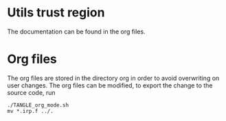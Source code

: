 # Utils trust region

The documentation can be found in the org files.

# Org files
The org files are stored in the directory org in order to avoid overwriting on user changes.
The org files can be modified, to export the change to the source code, run
```
./TANGLE_org_mode.sh
mv *.irp.f ../.
```
